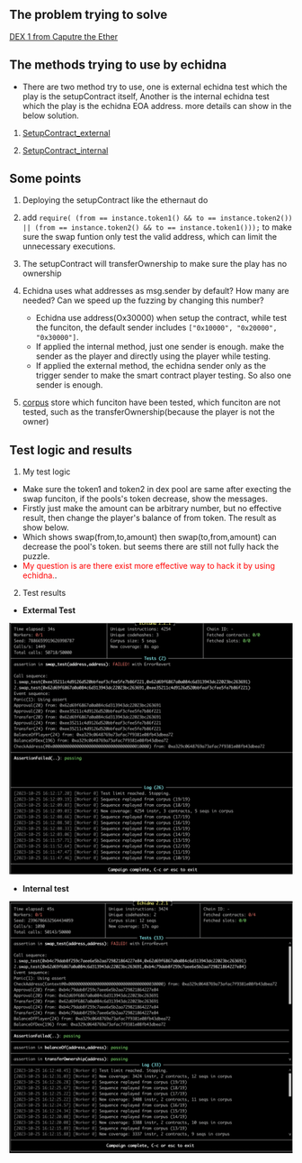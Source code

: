 ##  The problem trying to solve
[DEX 1 from Caputre the Ether](https://ethernaut.openzeppelin.com/level/22)

## The methods trying to use by echidna

* There are two method try to use, one is external echidna test which the play is the setupContract itself, Another is the internal echidna test which  the play is the echidna EOA address. more details can show in the below solution.

1. [SetupContract_external](https://github.com/sodexx7/security_related/blob/main/Echidna_Dex1/contracts/SetupContract_external.sol)

2. [SetupContract_internal](https://github.com/sodexx7/security_related/blob/main/Echidna_Dex1/contracts/SetupContract_internal.sol)

## Some points 

1.  Deploying  the setupContract like the ethernaut do

2.  add `require( (from == instance.token1() && to == instance.token2()) || (from == instance.token2() && to == instance.token1()));` to make sure the swap funtion only test the valid address, which can limit the unnecessary executions.

3.  The setupContract  will transferOwnership to make sure the play has no ownership

4.  Echidna uses what addresses as msg.sender by default? How many are needed? Can we speed up the fuzzing by changing this number?
    
    * Echidna use address(Ox30000) when setup the contract, while test the funciton, the default sender includes `["0x10000", "0x20000", "0x30000"]`.
    * If applied the internal method, just one sender is enough. make the sender as the player and directly using the player while testing.
    * If applied the external method, the echidna sender only as the trigger sender to make the smart contract player testing. So also one sender is enough.

5. [corpus](Echidna_Dex1/corpus) store which funciton have been tested, which funciton are not tested, such as the transferOwnership(because the player is not the owner)
   
## Test logic and results

1. My test logic
* Make sure the token1 and token2 in dex pool are same after execting the swap funciton, if the pools's token decrease, show the messages. 
* Firstly just make the amount can be arbitrary number, but no effective result, then change the player's balance of from token. The result as show below.
* Which shows swap(from,to,amount) then swap(to,from,amount) can decrease the pool's token. but seems there are still not fully hack the puzzle.
* <span style="color:red">My question is are there exist more effective way to hack it by using echidna.</span>.


2. Test results
* **Extermal Test**
<img src="Echidna_Dex1/TestResult/external_result.png" alt="external_result" width="1000"/>

* **Internal test**
<img src="Echidna_Dex1/TestResult/internal_result.png" alt="external_result" width="1000"/>